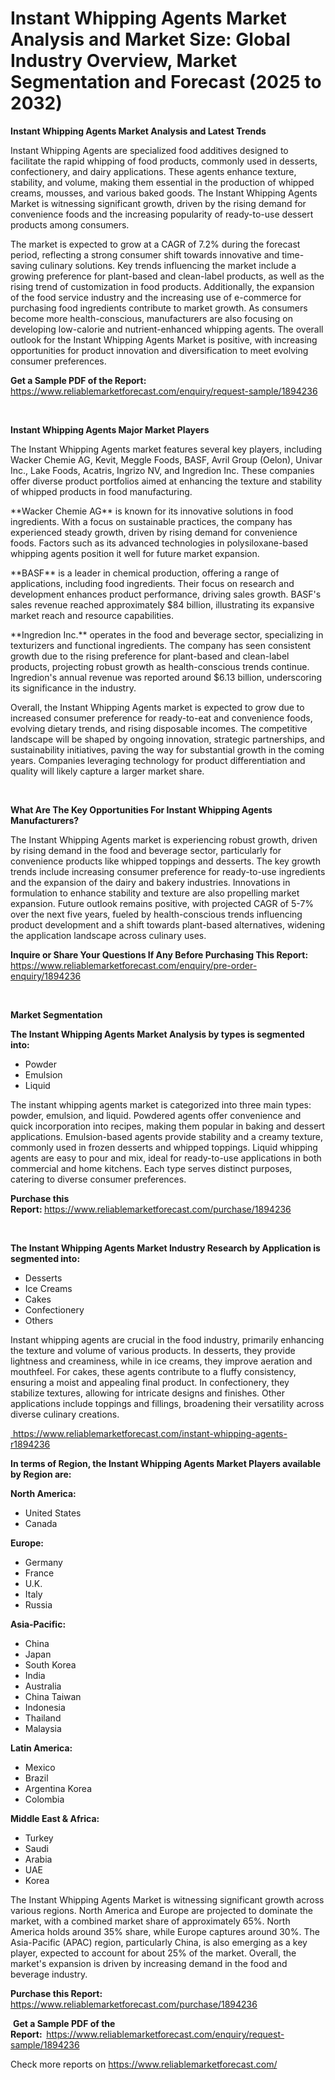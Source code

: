 <p><h1>Instant Whipping Agents Market Analysis and Market Size: Global Industry Overview, Market Segmentation and Forecast (2025 to 2032)</h1></p><p><strong>Instant Whipping Agents Market Analysis and Latest Trends</strong></p>
<p><p>Instant Whipping Agents are specialized food additives designed to facilitate the rapid whipping of food products, commonly used in desserts, confectionery, and dairy applications. These agents enhance texture, stability, and volume, making them essential in the production of whipped creams, mousses, and various baked goods. The Instant Whipping Agents Market is witnessing significant growth, driven by the rising demand for convenience foods and the increasing popularity of ready-to-use dessert products among consumers.</p><p>The market is expected to grow at a CAGR of 7.2% during the forecast period, reflecting a strong consumer shift towards innovative and time-saving culinary solutions. Key trends influencing the market include a growing preference for plant-based and clean-label products, as well as the rising trend of customization in food products. Additionally, the expansion of the food service industry and the increasing use of e-commerce for purchasing food ingredients contribute to market growth. As consumers become more health-conscious, manufacturers are also focusing on developing low-calorie and nutrient-enhanced whipping agents. The overall outlook for the Instant Whipping Agents Market is positive, with increasing opportunities for product innovation and diversification to meet evolving consumer preferences.</p></p>
<p><strong>Get a Sample PDF of the Report:&nbsp;</strong> <a href="https://www.reliablemarketforecast.com/enquiry/request-sample/1894236?utm_campaign=1890&utm_medium=2&utm_source=Github&utm_content=ia&utm_term=14012025&utm_id=instant-whipping-agents">https://www.reliablemarketforecast.com/enquiry/request-sample/1894236</a></p>
<p>&nbsp;</p>
<p><strong>Instant Whipping Agents Major Market Players</strong></p>
<p><p>The Instant Whipping Agents market features several key players, including Wacker Chemie AG, Kevit, Meggle Foods, BASF, Avril Group (Oelon), Univar Inc., Lake Foods, Acatris, Ingrizo NV, and Ingredion Inc. These companies offer diverse product portfolios aimed at enhancing the texture and stability of whipped products in food manufacturing.</p><p>**Wacker Chemie AG** is known for its innovative solutions in food ingredients. With a focus on sustainable practices, the company has experienced steady growth, driven by rising demand for convenience foods. Factors such as its advanced technologies in polysiloxane-based whipping agents position it well for future market expansion.</p><p>**BASF** is a leader in chemical production, offering a range of applications, including food ingredients. Their focus on research and development enhances product performance, driving sales growth. BASF's sales revenue reached approximately $84 billion, illustrating its expansive market reach and resource capabilities.</p><p>**Ingredion Inc.** operates in the food and beverage sector, specializing in texturizers and functional ingredients. The company has seen consistent growth due to the rising preference for plant-based and clean-label products, projecting robust growth as health-conscious trends continue. Ingredion's annual revenue was reported around $6.13 billion, underscoring its significance in the industry.</p><p>Overall, the Instant Whipping Agents market is expected to grow due to increased consumer preference for ready-to-eat and convenience foods, evolving dietary trends, and rising disposable incomes. The competitive landscape will be shaped by ongoing innovation, strategic partnerships, and sustainability initiatives, paving the way for substantial growth in the coming years. Companies leveraging technology for product differentiation and quality will likely capture a larger market share.</p></p>
<p>&nbsp;</p>
<p><strong>What Are The Key Opportunities For Instant Whipping Agents Manufacturers?</strong></p>
<p><p>The Instant Whipping Agents market is experiencing robust growth, driven by rising demand in the food and beverage sector, particularly for convenience products like whipped toppings and desserts. The key growth trends include increasing consumer preference for ready-to-use ingredients and the expansion of the dairy and bakery industries. Innovations in formulation to enhance stability and texture are also propelling market expansion. Future outlook remains positive, with projected CAGR of 5-7% over the next five years, fueled by health-conscious trends influencing product development and a shift towards plant-based alternatives, widening the application landscape across culinary uses.</p></p>
<p><strong>Inquire or Share Your Questions If Any Before Purchasing This Report:</strong> <a href="https://www.reliablemarketforecast.com/enquiry/pre-order-enquiry/1894236?utm_campaign=1890&utm_medium=2&utm_source=Github&utm_content=ia&utm_term=14012025&utm_id=instant-whipping-agents">https://www.reliablemarketforecast.com/enquiry/pre-order-enquiry/1894236</a></p>
<p>&nbsp;</p>
<p><strong>Market Segmentation</strong></p>
<p><strong>The Instant Whipping Agents Market Analysis by types is segmented into:</strong></p>
<p><ul><li>Powder</li><li>Emulsion</li><li>Liquid</li></ul></p>
<p><p>The instant whipping agents market is categorized into three main types: powder, emulsion, and liquid. Powdered agents offer convenience and quick incorporation into recipes, making them popular in baking and dessert applications. Emulsion-based agents provide stability and a creamy texture, commonly used in frozen desserts and whipped toppings. Liquid whipping agents are easy to pour and mix, ideal for ready-to-use applications in both commercial and home kitchens. Each type serves distinct purposes, catering to diverse consumer preferences.</p></p>
<p><strong>Purchase this Report:&nbsp;</strong><a href="https://www.reliablemarketforecast.com/purchase/1894236?utm_campaign=1890&utm_medium=2&utm_source=Github&utm_content=ia&utm_term=14012025&utm_id=instant-whipping-agents">https://www.reliablemarketforecast.com/purchase/1894236</a></p>
<p>&nbsp;</p>
<p><strong>The Instant Whipping Agents Market Industry Research by Application is segmented into:</strong></p>
<p><ul><li>Desserts</li><li>Ice Creams</li><li>Cakes</li><li>Confectionery</li><li>Others</li></ul></p>
<p><p>Instant whipping agents are crucial in the food industry, primarily enhancing the texture and volume of various products. In desserts, they provide lightness and creaminess, while in ice creams, they improve aeration and mouthfeel. For cakes, these agents contribute to a fluffy consistency, ensuring a moist and appealing final product. In confectionery, they stabilize textures, allowing for intricate designs and finishes. Other applications include toppings and fillings, broadening their versatility across diverse culinary creations.</p></p>
<p><a href="https://www.reliablemarketforecast.com/instant-whipping-agents-r1894236?utm_campaign=1890&utm_medium=2&utm_source=Github&utm_content=ia&utm_term=14012025&utm_id=instant-whipping-agents">&nbsp;https://www.reliablemarketforecast.com/instant-whipping-agents-r1894236</a></p>
<p><strong>In terms of Region, the Instant Whipping Agents Market Players available by Region are:</strong></p>
<p>
    <p> <strong> North America: </strong>
        <ul>
            <li>United States</li>
            <li>Canada</li>
        </ul>
        </p> 
    <p> <strong> Europe: </strong>
        <ul>
            <li>Germany</li>
            <li>France</li>
            <li>U.K.</li>
            <li>Italy</li>
            <li>Russia</li>
        </ul>
        </p> 
    <p> <strong> Asia-Pacific: </strong>
        <ul>
            <li>China</li>
            <li>Japan</li>
            <li>South Korea</li>
            <li>India</li>
            <li>Australia</li>
            <li>China Taiwan</li>
            <li>Indonesia</li>
            <li>Thailand</li>
            <li>Malaysia</li>
        </ul>
        </p> 
    <p> <strong> Latin America: </strong>
        <ul>
            <li>Mexico</li>
            <li>Brazil</li>
            <li>Argentina Korea</li>
            <li>Colombia</li>
        </ul>
        </p> 
    <p> <strong> Middle East & Africa: </strong>
        <ul>
            <li>Turkey</li>
            <li>Saudi</li>
            <li>Arabia</li>
            <li>UAE</li>
            <li>Korea</li>
        </ul>
    </p>
    </p>
<p><p>The Instant Whipping Agents Market is witnessing significant growth across various regions. North America and Europe are projected to dominate the market, with a combined market share of approximately 65%. North America holds around 35% share, while Europe captures around 30%. The Asia-Pacific (APAC) region, particularly China, is also emerging as a key player, expected to account for about 25% of the market. Overall, the market's expansion is driven by increasing demand in the food and beverage industry.</p></p>
<p><strong>Purchase this Report: </strong><a href="https://www.reliablemarketforecast.com/purchase/1894236?utm_campaign=1890&utm_medium=2&utm_source=Github&utm_content=ia&utm_term=14012025&utm_id=instant-whipping-agents">https://www.reliablemarketforecast.com/purchase/1894236</a></p>
<p>&nbsp;<strong>Get a Sample PDF of the Report:&nbsp;&nbsp;</strong><a href="https://www.reliablemarketforecast.com/enquiry/request-sample/1894236?utm_campaign=1890&utm_medium=2&utm_source=Github&utm_content=ia&utm_term=14012025&utm_id=instant-whipping-agents">https://www.reliablemarketforecast.com/enquiry/request-sample/1894236</a></p>
<p><strong></strong></p>
<p>Check more reports on <a href="https://www.reliablemarketforecast.com/?utm_campaign=1890&utm_medium=2&utm_source=Github&utm_content=ia&utm_term=14012025&utm_id=instant-whipping-agents">https://www.reliablemarketforecast.com/</a></p>
